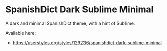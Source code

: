 # SpanishDict Dark Sublime Minimal
A dark and minimal SpanishDict theme, with a hint of Sublime.

Available here:
- https://userstyles.org/styles/129236/spanishdict-dark-sublime-minimal
